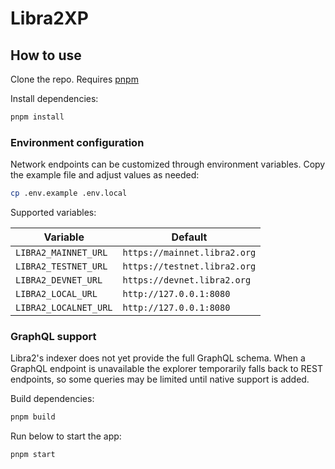 # Libra2XP

## How to use

Clone the repo. Requires [pnpm](https://pnpm.io/installation)

Install dependencies:

```sh
pnpm install
```

### Environment configuration

Network endpoints can be customized through environment variables. Copy the
example file and adjust values as needed:

```sh
cp .env.example .env.local
```

Supported variables:

| Variable              | Default                      |
| --------------------- | ---------------------------- |
| `LIBRA2_MAINNET_URL`  | `https://mainnet.libra2.org` |
| `LIBRA2_TESTNET_URL`  | `https://testnet.libra2.org` |
| `LIBRA2_DEVNET_URL`   | `https://devnet.libra2.org`  |
| `LIBRA2_LOCAL_URL`    | `http://127.0.0.1:8080`      |
| `LIBRA2_LOCALNET_URL` | `http://127.0.0.1:8080`      |

### GraphQL support

Libra2's indexer does not yet provide the full GraphQL schema.
When a GraphQL endpoint is unavailable the explorer temporarily
falls back to REST endpoints, so some queries may be limited until
native support is added.

Build dependencies:

```sh
pnpm build
```

Run below to start the app:

```sh
pnpm start
```
